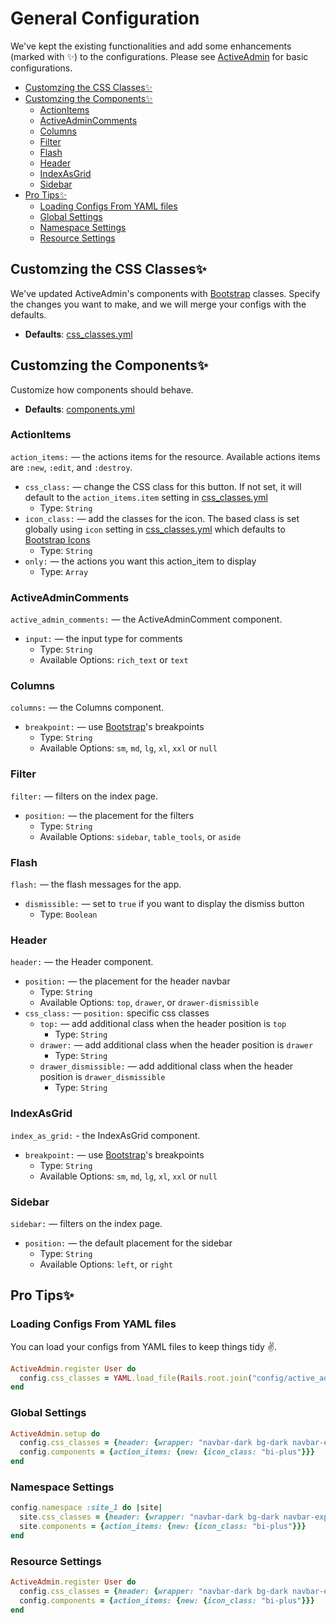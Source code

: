 [ActiveAdmin]: https://activeadmin.info/1-general-configuration.html
[Bootstrap]: https://getbootstrap.com/docs/5.0/getting-started/introduction/
[Bootstrap Icons]: https://icons.getbootstrap.com/
[css_classes.yml]: ../lib/active_admin_bootstrap/fixtures/css_classes.yml
[components.yml]: ../lib/active_admin_bootstrap/fixtures/components.yml

# General Configuration <!-- omit in toc -->
We've kept the existing functionalities and add some enhancements (marked with ✨) to the configurations. Please see [ActiveAdmin] for basic configurations.

- [Customzing the CSS Classes✨](#customzing-the-css-classes)
- [Customzing the Components✨](#customzing-the-components)
  - [ActionItems](#actionitems)
  - [ActiveAdminComments](#activeadmincomments)
  - [Columns](#columns)
  - [Filter](#filter)
  - [Flash](#flash)
  - [Header](#header)
  - [IndexAsGrid](#indexasgrid)
  - [Sidebar](#sidebar)
- [Pro Tips✨](#pro-tips)
  - [Loading Configs From YAML files](#loading-configs-from-yaml-files)
  - [Global Settings](#global-settings)
  - [Namespace Settings](#namespace-settings)
  - [Resource Settings](#resource-settings)

## Customzing the CSS Classes✨
We've updated ActiveAdmin's components with [Bootstrap] classes. Specify the changes you want to make, and we will merge your configs with the defaults.

- **Defaults**: [css_classes.yml]

## Customzing the Components✨
Customize how components should behave.

- **Defaults**: [components.yml]

### ActionItems
`action_items:` — the actions items for the resource. Available actions items are `:new`, `:edit`, and `:destroy`.

- `css_class:` — change the CSS class for this button. If not set, it will default to the `action_items.item` setting in [css_classes.yml]
  - Type: `String`
- `icon_class:` — add the classes for the icon. The based class is set globally using `icon` setting in [css_classes.yml] which defaults to [Bootstrap Icons]
  - Type: `String`
- `only:` — the actions you want this action_item to display
  - Type: `Array`

### ActiveAdminComments
`active_admin_comments:` — the ActiveAdminComment component.

- `input:` — the input type for comments
  - Type: `String`
  - Available Options: `rich_text` or `text`

### Columns
`columns:` — the Columns component.

- `breakpoint:` — use [Bootstrap]'s breakpoints
  - Type: `String`
  - Available Options: `sm`, `md`, `lg`, `xl`, `xxl` or `null`

### Filter
`filter:` — filters on the index page.

- `position:` — the placement for the filters
  - Type: `String`
  - Available Options: `sidebar`, `table_tools`, or `aside`

### Flash
`flash:` — the flash messages for the app.

- `dismissible:` — set to `true` if you want to display the dismiss button
  - Type: `Boolean`

### Header
`header:` — the Header component.

- `position:` — the placement for the header navbar
  - Type: `String`
  - Available Options: `top`, `drawer`, or `drawer-dismissible`
- `css_class:` — `position:` specific css classes
  - `top:` — add additional class when the header position is `top`
    - Type: `String`
  - `drawer:` — add additional class when the header position is `drawer`
    - Type: `String`
  - `drawer_dismissible:` — add additional class when the header position is `drawer_dismissible`
    - Type: `String`

### IndexAsGrid
`index_as_grid:` - the IndexAsGrid component.

- `breakpoint:` — use [Bootstrap]'s breakpoints
  - Type: `String`
  - Available Options: `sm`, `md`, `lg`, `xl`, `xxl` or `null`

### Sidebar
`sidebar:` — filters on the index page.

- `position:` — the default placement for the sidebar
  - Type: `String`
  - Available Options: `left`, or `right`

## Pro Tips✨
### Loading Configs From YAML files
You can load your configs from YAML files to keep things tidy ✌️.

```ruby
ActiveAdmin.register User do
  config.css_classes = YAML.load_file(Rails.root.join("config/active_admin_bootstrap/users/css_classes.yml").to_s)
end
```

### Global Settings
```ruby
ActiveAdmin.setup do
  config.css_classes = {header: {wrapper: "navbar-dark bg-dark navbar-expand-lg"}}
  config.components = {action_items: {new: {icon_class: "bi-plus"}}}
end
```

### Namespace Settings
```ruby
config.namespace :site_1 do |site|
  site.css_classes = {header: {wrapper: "navbar-dark bg-dark navbar-expand-lg"}}
  site.components = {action_items: {new: {icon_class: "bi-plus"}}}
end
```

### Resource Settings
```ruby
ActiveAdmin.register User do
  config.css_classes = {header: {wrapper: "navbar-dark bg-dark navbar-expand-lg"}}
  config.components = {action_items: {new: {icon_class: "bi-plus"}}}
end
```